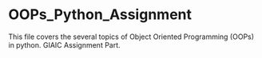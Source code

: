 # OOPs_Python_Assignment
This file covers the several topics of  Object Oriented Programming (OOPs) in python.
    GIAIC Assignment Part.
